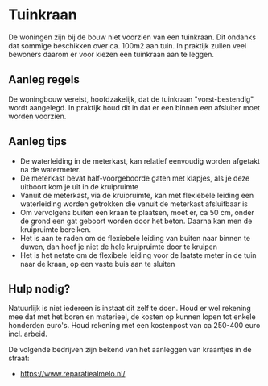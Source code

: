 # Tuinkraan

De woningen zijn bij de bouw niet voorzien van een tuinkraan. Dit ondanks dat sommige beschikken over ca. 100m2 aan tuin.
In praktijk zullen veel bewoners daarom er voor kiezen een tuinkraan aan te leggen.

## Aanleg regels

De woningbouw vereist, hoofdzakelijk, dat de tuinkraan "vorst-bestendig" wordt aangelegd. In praktijk houd dit in dat er een binnen een afsluiter moet worden voorzien.

## Aanleg tips

- De waterleiding in de meterkast, kan relatief eenvoudig worden afgetakt na de watermeter.
- De meterkast bevat half-voorgeboorde gaten met klapjes, als je deze uitboort kom je uit in de kruipruimte
- Vanuit de meterkast, via de kruipruimte, kan met flexiebele leiding een waterleiding worden getrokken die vanuit de meterkast afsluitbaar is
- Om vervolgens buiten een kraan te plaatsen, moet er, ca 50 cm, onder de grond een gat geboort worden door het beton. Daarna kan men de kruipruimte bereiken.
- Het is aan te raden om de flexiebele leiding van buiten naar binnen te duwen, dan hoef je niet de hele kruipruimte door te kruipen
- Het is het netste om de flexibele leiding voor de laatste meter in de tuin naar de kraan, op een vaste buis aan te sluiten

## Hulp nodig?

Natuurlijk is niet iedereen is instaat dit zelf te doen. Houd er wel rekening mee dat met het boren en materieel, de kosten op kunnen lopen tot enkele honderden euro's.
Houd rekening met een kostenpost van ca 250-400 euro incl. arbeid.

De volgende bedrijven zijn bekend van het aanleggen van kraantjes in de straat:

- https://www.reparatiealmelo.nl/